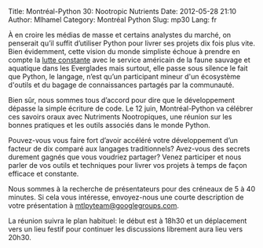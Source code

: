 Title: Montréal-Python 30: Nootropic Nutrients
Date: 2012-05-28 21:10
Author: Mlhamel
Category: Montréal Python
Slug: mp30
Lang: fr

À en croire les médias de masse et certains analystes du marché, on
penserait qu’il suffit d’utiliser Python pour livrer ses projets dix
fois plus vite. Bien évidemment, cette vision du monde simpliste échoue
à prendre en compte la [lutte constante][] avec le service américain de
la faune sauvage et aquatique dans les Everglades mais surtout, elle
passe sous silence le fait que Python, le langage, n’est qu’un
participant mineur d'un écosystème d'outils et du bagage de
connaissances partagés par la communauté.

</p>

Bien sûr, nous sommes tous d’accord pour dire que le développement
dépasse la simple écriture de code. Le 12 juin, Montréal-Python va
célébrer ces savoirs oraux avec Nutriments Nootropiques, une réunion sur
les bonnes pratiques et les outils associés dans le monde Python.

</p>

Pouvez-vous vous faire fort d’avoir accéléré votre développement d’un
facteur de dix comparé aux langages traditionnels? Avez-vous des secrets
durement gagnés que vous voudriez partager? Venez participer et nous
parler de vos outils et techniques pour livrer vos projets à temps de
façon efficace et constante.

</p>

Nous sommes à la recherche de présentateurs pour des créneaux de 5 à 40
minutes. Si cela vous intéresse, envoyez-nous une courte description de
votre présentation à [mtlpyteam@googlegroups.com][].

</p>

La réunion suivra le plan habituel: le début est à 18h30 et un
déplacement vers un lieu festif pour continuer les discussions librement
aura lieu vers 20h30.

<!--:-->

</p>

  [lutte constante]: http://www.usatoday.com/tech/science/environment/story/2012-01-30/pythons-florida-everglades/52893342/1
  [mtlpyteam@googlegroups.com]: mailto:mtlpyteam@googlegroups.com
